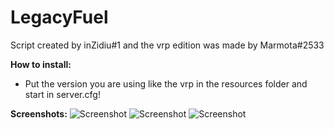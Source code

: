 # LegacyFuel

Script created by inZidiu#1 and the vrp edition was made by Marmota#2533

 **How to install:**
  - Put the version you are using like the vrp in the resources folder and start in server.cfg!
  
   **Screenshots:**
  ![Screenshot](https://i.imgur.com/xXRePqf.jpg)
  ![Screenshot](https://i.imgur.com/RQ7VE5F.jpg)
  ![Screenshot](https://i.imgur.com/U0IiikI.jpg)
